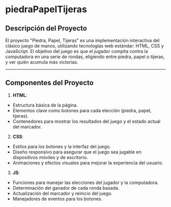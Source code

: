 # piedraPapelTijeras

## Descripción del Proyecto
El proyecto "Piedra, Papel, Tijeras" es una implementación interactiva del clásico juego de manos, utilizando tecnologías web estándar: HTML, CSS y JavaScript. El objetivo del juego es que el jugador compita contra la computadora en una serie de rondas, eligiendo entre piedra, papel o tijeras, y ver quién acumula más victorias.

***

## Componentes del Proyecto

1. **HTML**:
- Estructura básica de la página.
- Elementos clave como botones para cada elección (piedra, papel, tijeras).
- Contenedores para mostrar los resultados del juego y el estado actual del marcador.

2. **CSS**:
- Estilos para los botones y la interfaz del juego.
- Diseño responsivo para asegurar que el juego sea jugable en dispositivos móviles y de escritorio.
- Animaciones y efectos visuales para mejorar la experiencia del usuario.

3. **JS**:
- Funciones para manejar las elecciones del jugador y la computadora.
- Determinación del ganador de cada ronda basada.
- Actualización del marcador y reinicio del juego.
- Manejadores de eventos para los botones.
